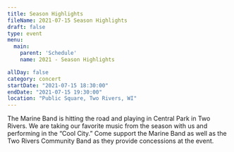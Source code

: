 ```yaml
---
title: Season Highlights
fileName: 2021-07-15 Season Highlights
draft: false
type: event
menu: 
  main:
    parent: 'Schedule'
    name: 2021 - Season Highlights

allDay: false
category: concert
startDate: "2021-07-15 18:30:00"
endDate: "2021-07-15 19:30:00"
location: "Public Square, Two Rivers, WI"
---
```

The Marine Band is hitting the road and playing in Central Park in Two Rivers. We are taking our favorite music from the season with us and performing in the “Cool City.” Come support the Marine Band as well as the Two Rivers Community Band as they provide concessions at the event.
